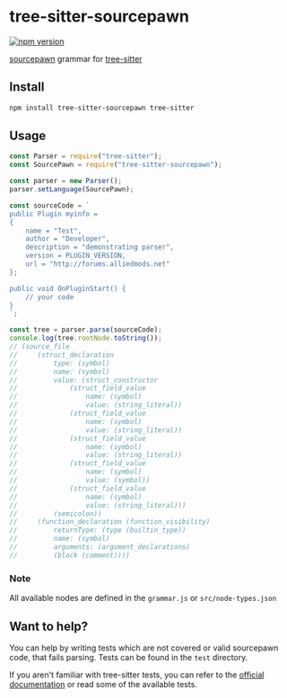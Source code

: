 # tree-sitter-sourcepawn

[![npm version](https://badge.fury.io/js/tree-sitter-sourcepawn.svg)](https://badge.fury.io/js/tree-sitter-sourcepawn)

[sourcepawn](https://github.com/alliedmodders/sourcepawn) grammar for [tree-sitter](https://github.com/tree-sitter/tree-sitter)

## Install

```bash
npm install tree-sitter-sourcepawn tree-sitter
```

## Usage

```javascript
const Parser = require("tree-sitter");
const SourcePawn = require("tree-sitter-sourcepawn");

const parser = new Parser();
parser.setLanguage(SourcePawn);

const sourceCode = `
public Plugin myinfo =
{
    name = "Test",
    author = "Developer",
    description = "demonstrating parser",
    version = PLUGIN_VERSION,
    url = "http://forums.alliedmods.net"
};

public void OnPluginStart() {
    // your code
}
`;

const tree = parser.parse(sourceCode);
console.log(tree.rootNode.toString());
// (source_file
//     (struct_declaration
//         type: (symbol)
//         name: (symbol)
//         value: (struct_constructor
//             (struct_field_value
//                 name: (symbol)
//                 value: (string_literal))
//             (struct_field_value
//                 name: (symbol)
//                 value: (string_literal))
//             (struct_field_value
//                 name: (symbol)
//                 value: (string_literal))
//             (struct_field_value
//                 name: (symbol)
//                 value: (symbol))
//             (struct_field_value
//                 name: (symbol)
//                 value: (string_literal)))
//         (semicolon))
//     (function_declaration (function_visibility)
//         returnType: (type (builtin_type))
//         name: (symbol)
//         arguments: (argument_declarations)
//         (block (comment))))
```

### Note

All available nodes are defined in the `grammar.js` or `src/node-types.json`

## Want to help?

You can help by writing tests which are not covered or valid sourcepawn code, that fails parsing. Tests can be found in the `test` directory.

If you aren't familiar with tree-sitter tests, you can refer to the [official documentation](https://tree-sitter.github.io/tree-sitter/creating-parsers#command-test) or read some of the available tests.
